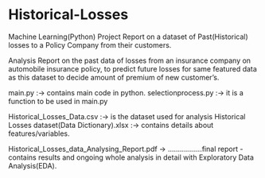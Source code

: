 # Historical-Losses
Machine Learning(Python) Project Report on a dataset of Past(Historical) losses to a Policy Company from their customers.

Analysis Report on the past data of losses from an insurance company on automobile insurance policy, to predict future losses for
same featured data as this dataset to decide amount of premium of new customer’s.

main.py :-> contains main code in python.
selectionprocess.py :-> it is a function to be used in main.py

Historical_Losses_Data.csv :-> is the dataset used for analysis
Historical Losses dataset(Data Dictionary).xlsx :-> contains details about features/variables.

Historical_Losses_data_Analysing_Report.pdf -> 
.................final report - contains results and ongoing whole analysis in detail with Exploratory Data Analysis(EDA).
